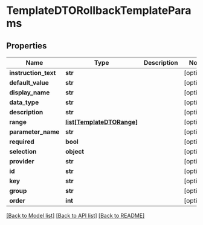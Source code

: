 # TemplateDTORollbackTemplateParams

## Properties
Name | Type | Description | Notes
------------ | ------------- | ------------- | -------------
**instruction_text** | **str** |  | [optional] 
**default_value** | **str** |  | [optional] 
**display_name** | **str** |  | [optional] 
**data_type** | **str** |  | [optional] 
**description** | **str** |  | [optional] 
**range** | [**list[TemplateDTORange]**](TemplateDTORange.md) |  | [optional] 
**parameter_name** | **str** |  | [optional] 
**required** | **bool** |  | [optional] 
**selection** | **object** |  | [optional] 
**provider** | **str** |  | [optional] 
**id** | **str** |  | [optional] 
**key** | **str** |  | [optional] 
**group** | **str** |  | [optional] 
**order** | **int** |  | [optional] 

[[Back to Model list]](../README.md#documentation-for-models) [[Back to API list]](../README.md#documentation-for-api-endpoints) [[Back to README]](../README.md)


